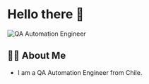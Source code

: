 # Hello there :metal:

![QA Automation Engineer](https://media.giphy.com/media/WUlplcMpOCEmTGBtBW/giphy.gif "QA Automation Engineer")

## :man_technologist: About Me

- I am a QA Automation Engineer  from Chile.
